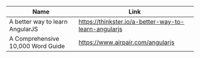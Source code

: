 Name | Link
------------ | -------------
A better way to learn AngularJS | https://thinkster.io/a-better-way-to-learn-angularjs |
A Comprehensive 10,000 Word Guide | https://www.airpair.com/angularjs
